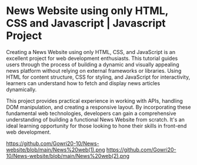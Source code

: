 # News Website using only HTML, CSS and Javascript | Javascript Project

Creating a News Website using only HTML, CSS, and JavaScript is an excellent project for web development enthusiasts. This tutorial guides users through the process of building a dynamic and visually appealing news platform without relying on external frameworks or libraries. Using HTML for content structure, CSS for styling, and JavaScript for interactivity, learners can understand how to fetch and display news articles dynamically.

This project provides practical experience in working with APIs, handling DOM manipulation, and creating a responsive layout. By incorporating these fundamental web technologies, developers can gain a comprehensive understanding of building a functional News Website from scratch. It's an ideal learning opportunity for those looking to hone their skills in front-end web development.

https://github.com/Gowri20-10/News-website/blob/main/News%20web(1).png
https://github.com/Gowri20-10/News-website/blob/main/News%20web(2).png




